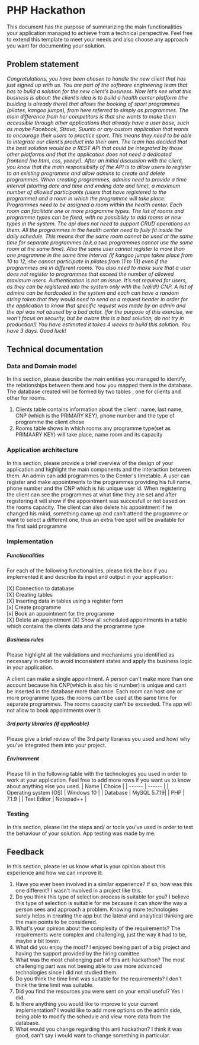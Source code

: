 # PHP Hackathon
This document has the purpose of summarizing the main functionalities your application managed to achieve from a technical perspective. Feel free to extend this template to meet your needs and also choose any approach you want for documenting your solution.

## Problem statement
*Congratulations, you have been chosen to handle the new client that has just signed up with us.  You are part of the software engineering team that has to build a solution for the new client’s business.
Now let’s see what this business is about: the client’s idea is to build a health center platform (the building is already there) that allows the booking of sport programmes (pilates, kangoo jumps), from here referred to simply as programmes. The main difference from her competitors is that she wants to make them accessible through other applications that already have a user base, such as maybe Facebook, Strava, Suunto or any custom application that wants to encourage their users to practice sport. This means they need to be able to integrate our client’s product into their own.
The team has decided that the best solution would be a REST API that could be integrated by those other platforms and that the application does not need a dedicated frontend (no html, css, yeeey!). After an initial discussion with the client, you know that the main responsibility of the API is to allow users to register to an existing programme and allow admins to create and delete programmes.
When creating programmes, admins need to provide a time interval (starting date and time and ending date and time), a maximum number of allowed participants (users that have registered to the programme) and a room in which the programme will take place.
Programmes need to be assigned a room within the health center. Each room can facilitate one or more programme types. The list of rooms and programme types can be fixed, with no possibility to add rooms or new types in the system. The api does not need to support CRUD operations on them.
All the programmes in the health center need to fully fit inside the daily schedule. This means that the same room cannot be used at the same time for separate programmes (a.k.a two programmes cannot use the same room at the same time). Also the same user cannot register to more than one programme in the same time interval (if kangoo jumps takes place from 10 to 12, she cannot participate in pilates from 11 to 13) even if the programmes are in different rooms. You also need to make sure that a user does not register to programmes that exceed the number of allowed maximum users.
Authentication is not an issue. It’s not required for users, as they can be registered into the system only with the (valid!) CNP. A list of admins can be hardcoded in the system and each can have a random string token that they would need to send as a request header in order for the application to know that specific request was made by an admin and the api was not abused by a bad actor. (for the purpose of this exercise, we won’t focus on security, but be aware this is a bad solution, do not try in production!)
You have estimated it takes 4 weeks to build this solution. You have 3 days. Good luck!*

## Technical documentation
### Data and Domain model
In this section, please describe the main entities you managed to identify, the relationships between them and how you mapped them in the database.
  The database created will be formed by two tables , one for clients and other for rooms.
  1. Clients table contains information about the client : name, last name, CNP (which is the PRIMARY KEY), phone number and the type of programme the client chose
  2. Rooms table shows in which rooms any programme type(set as PRIMAARY KEY) will take place, name room and its capacity
### Application architecture
In this section, please provide a brief overview of the design of your application and highlight the main components and the interaction between them.
An admin can add programmes to the Center's timetable.
A user can register and make appointments to the programmes providing his full name, phone number and the CNP which is his unique user id. When registering the client can see the programmes at what time they are set and after registering it will show if the appointment was succesfull or not based on the rooms capacity. The client can also delete his appointment if he changed his mind, something came up and can't attend the programme or want to select a different one, thus an extra free spot will be available for the first said programme
###  Implementation
##### Functionalities
For each of the following functionalities, please tick the box if you implemented it and describe its input and output in your application:

[X] Connection to database\
[X] Creating tables\
[X] Inserting data in tables using a register form\
[x] Create programme \
[x] Book an appointment for the programme \
[X] Delete an appointment
[X] Show all scheduled appointments in a table which contains the clients data and the programme type

##### Business rules
Please highlight all the validations and mechanisms you identified as necessary in order to avoid inconsistent states and apply the business logic in your application.

A client can make a single appointment.
A person can't make more than one account because his CNP(which is also his id number) is unique and cant be inserted in the database more than once.
Each room can host one or more programme types. the rooms can't be used at the same time for separate programmes.
The rooms capacity can't be exceeded. The app will not allow to book appointments over it.

##### 3rd party libraries (if applicable)
Please give a brief review of the 3rd party libraries you used and how/ why you've integrated them into your project.

##### Environment
Please fill in the following table with the technologies you used in order to work at your application. Feel free to add more rows if you want us to know about anything else you used.
| Name | Choice |
| ------ | ------ |
| Operating system (OS) | Windows 10 |
| Database  | MySQL 5.7.19|
| PHP | 7.1.9 |
| Text Editor | Notepad++ |

### Testing
In this section, please list the steps and/ or tools you've used in order to test the behaviour of your solution.
App testing was made by me.

## Feedback
In this section, please let us know what is your opinion about this experience and how we can improve it:

1. Have you ever been involved in a similar experience? If so, how was this one different?
  I wasn't involved in a project like this.
2. Do you think this type of selection process is suitable for you?
  I believe this type of selection is suitable for me because it can show the way a person sees and approach a problem. Knowing more technologies surely helps in creating the app but the lateral and analytical thinking are the main points to be considered.
3. What's your opinion about the complexity of the requirements?
  The requirements were complex and challenging, just the way it had to be, maybe a bit lower.
4. What did you enjoy the most?
  I enjoyed beeing part of a big project and having the support provided by the hiring comittee 
5. What was the most challenging part of this anti hackathon?
  The most challenging part was not beeing able to use more advanced technologies since I did not studied them.
6. Do you think the time limit was suitable for the requirements?
  I don't think the time limit was suitable.
7. Did you find the resources you were sent on your email useful?
  Yes I did.
8. Is there anything you would like to improve to your current implementation?
  I would like to add more options on the admin side, being able to modify the schedule and view more data from the database.
9. What would you change regarding this anti hackathon?
  I think it was good, can't say i would want to change something in particular.
